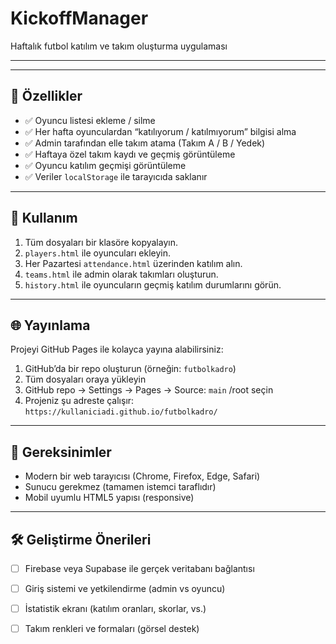 # KickoffManager
Haftalık futbol katılım ve takım oluşturma uygulaması

---


---

## 🚀 Özellikler

- ✅ Oyuncu listesi ekleme / silme
- ✅ Her hafta oyunculardan “katılıyorum / katılmıyorum” bilgisi alma
- ✅ Admin tarafından elle takım atama (Takım A / B / Yedek)
- ✅ Haftaya özel takım kaydı ve geçmiş görüntüleme
- ✅ Oyuncu katılım geçmişi görüntüleme
- ✅ Veriler `localStorage` ile tarayıcıda saklanır

---

## 🔧 Kullanım

1. Tüm dosyaları bir klasöre kopyalayın.
2. `players.html` ile oyuncuları ekleyin.
3. Her Pazartesi `attendance.html` üzerinden katılım alın.
4. `teams.html` ile admin olarak takımları oluşturun.
5. `history.html` ile oyuncuların geçmiş katılım durumlarını görün.

---

## 🌐 Yayınlama

Projeyi GitHub Pages ile kolayca yayına alabilirsiniz:

1. GitHub’da bir repo oluşturun (örneğin: `futbolkadro`)
2. Tüm dosyaları oraya yükleyin
3. GitHub repo → Settings → Pages → Source: `main` /root seçin
4. Projeniz şu adreste çalışır:  
   `https://kullaniciadi.github.io/futbolkadro/`

---

## 📌 Gereksinimler

- Modern bir web tarayıcısı (Chrome, Firefox, Edge, Safari)
- Sunucu gerekmez (tamamen istemci taraflıdır)
- Mobil uyumlu HTML5 yapısı (responsive)

---

## 🛠️ Geliştirme Önerileri

- [ ] Firebase veya Supabase ile gerçek veritabanı bağlantısı
- [ ] Giriş sistemi ve yetkilendirme (admin vs oyuncu)
- [ ] İstatistik ekranı (katılım oranları, skorlar, vs.)
- [ ] Takım renkleri ve formaları (görsel destek)


